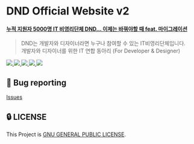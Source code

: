 # DND Official Website v2

#### [누적 지원자 5000명 IT 비영리단체 DND... 이제는 바꿔야할 때 feat. 마이그레이션](https://arc.net/l/quote/fdowhtuy)

> DND는 개발자와 디자이너라면 누구나 참여할 수 있는 IT비영리단체입니다.   
> 개발자와 디자이너를 위한 IT 연합 동아리 (For Developer & Designer)

<a href="https://github.com/DNDACADEMY/dnd-academy-v2/actions/workflows/ci.yml">
  <img src="https://img.shields.io/github/actions/workflow/status/DNDACADEMY/dnd-academy-v2/ci.yml?branch=develop&label=CI&logo=GitHub&style=flat-square" />
</a>

<a href="https://github.com/DNDACADEMY/dnd-academy-v2/issues?q=is%3Aissue+is%3Aopen+sort%3Aupdated-desc">
  <img src="https://img.shields.io/github/issues/DNDACADEMY/dnd-academy-v2?style=flat-square" />
</a>

<a href="https://develop--65a52d0c9a3d8fefcfaccc65.chromatic.com">
  <img src="https://raw.githubusercontent.com/storybooks/brand/master/badge/badge-storybook.svg">
</a>

<a href="https://github.com/DNDACADEMY/dnd-academy-v2/blob/main/LICENSE">
  <img src="https://img.shields.io/github/license/DNDACADEMY/dnd-academy-v2?style=flat-square">
</a>

<a href="#">
  <img src="https://img.shields.io/github/repo-size/DNDACADEMY/dnd-academy-v2?logo=yarn&style=flat-square">
</a>

## 🐛 Bug reporting
[Issues](https://github.com/DNDACADEMY/dnd-academy-v2/issues?q=is%3Aissue+is%3Aopen+sort%3Aupdated-desc)

## 🔒 LICENSE
This Project is [GNU GENERAL PUBLIC LICENSE](https://github.com/DNDACADEMY/dnd-academy-v2/blob/main/LICENSE).
